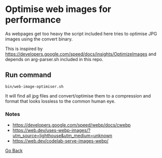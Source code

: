 # Optimise web images for performance

As webpages get too heavy the script included here tries to optimise JPG images using the convert binary.

This is inspired by https://developers.google.com/speed/docs/insights/OptimizeImages and
depends on arg-parser.sh included in this repo.

## Run command

`bin/web-image-optimiser.sh`

It will find all jpg files and convert/optimise them to a compression and format that looks lossless to the
common human eye.

### Notes
- https://developers.google.com/speed/webp/docs/cwebp
- https://web.dev/uses-webp-images/?utm_source=lighthouse&utm_medium=unknown
- https://web.dev/codelab-serve-images-webp/

[Go Back](../README.md)
